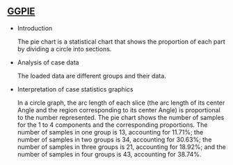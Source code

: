 ## [GGPIE](/basic/ggpie)

- Introduction

  The pie chart is a statistical chart that shows the proportion of each part by dividing a circle into sections.

- Analysis of case data

  The loaded data are different groups and their data.

- Interpretation of case statistics graphics

  In a circle graph, the arc length of each slice (the arc length of its center Angle and the region corresponding to its center Angle) is proportional to the number represented. The pie chart shows the number of samples for the 1 to 4 components and the corresponding proportions. The number of samples in one group is 13, accounting for 11.71%; the number of samples in two groups is 34, accounting for 30.63%; the number of samples in three groups is 21, accounting for 18.92%; and the number of samples in four groups is 43, accounting for 38.74%.

